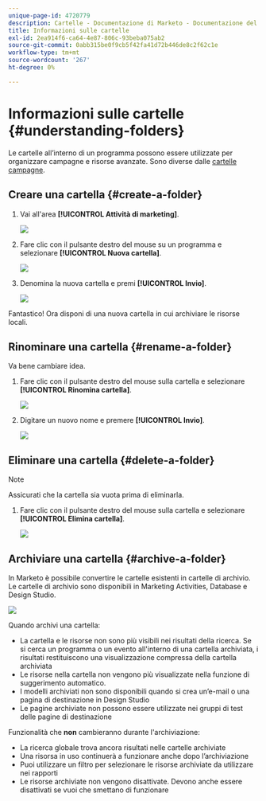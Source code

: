 ```yaml
---
unique-page-id: 4720779
description: Cartelle - Documentazione di Marketo - Documentazione del prodotto
title: Informazioni sulle cartelle
exl-id: 2ea914f6-ca64-4e87-806c-93beba075ab2
source-git-commit: 0abb315be0f9cb5f42fa41d72b446de8c2f62c1e
workflow-type: tm+mt
source-wordcount: '267'
ht-degree: 0%

---
```


# Informazioni sulle cartelle {#understanding-folders}

Le cartelle all’interno di un programma possono essere utilizzate per organizzare campagne e risorse avanzate. Sono diverse dalle [cartelle campagne](/help/marketo/product-docs/core-marketo-concepts/miscellaneous/create-new-campaign-folder.md).

## Creare una cartella {#create-a-folder}

1. Vai all&#39;area **[!UICONTROL Attività di marketing]**.

   ![](assets/ma.png)

1. Fare clic con il pulsante destro del mouse su un programma e selezionare **[!UICONTROL Nuova cartella]**.

   ![](assets/image2015-4-20-18-3a45-3a14.png)

1. Denomina la nuova cartella e premi **[!UICONTROL Invio]**.

   ![](assets/image2015-4-20-18-3a46-3a57.png)

Fantastico! Ora disponi di una nuova cartella in cui archiviare le risorse locali.

## Rinominare una cartella {#rename-a-folder}

Va bene cambiare idea.

1. Fare clic con il pulsante destro del mouse sulla cartella e selezionare **[!UICONTROL Rinomina cartella]**.

   ![](assets/image2015-4-20-18-3a49-3a10.png)

1. Digitare un nuovo nome e premere **[!UICONTROL Invio]**.

   ![](assets/image2015-4-20-18-3a52-3a30.png)

## Eliminare una cartella {#delete-a-folder}

>[!NOTE]
>
>Assicurati che la cartella sia vuota prima di eliminarla.

1. Fare clic con il pulsante destro del mouse sulla cartella e selezionare **[!UICONTROL Elimina cartella]**.

   ![](assets/image2015-4-20-18-3a55-3a51.png)

## Archiviare una cartella {#archive-a-folder}

In Marketo è possibile convertire le cartelle esistenti in cartelle di archivio. Le cartelle di archivio sono disponibili in Marketing Activities, Database e Design Studio.

![](assets/image2015-4-20-19-3a3-3a46.png)

Quando archivi una cartella:

* La cartella e le risorse non sono più visibili nei risultati della ricerca. Se si cerca un programma o un evento all&#39;interno di una cartella archiviata, i risultati restituiscono una visualizzazione compressa della cartella archiviata
* Le risorse nella cartella non vengono più visualizzate nella funzione di suggerimento automatico.
* I modelli archiviati non sono disponibili quando si crea un’e-mail o una pagina di destinazione in Design Studio
* Le pagine archiviate non possono essere utilizzate nei gruppi di test delle pagine di destinazione

Funzionalità che **non** cambieranno durante l&#39;archiviazione:

* La ricerca globale trova ancora risultati nelle cartelle archiviate
* Una risorsa in uso continuerà a funzionare anche dopo l’archiviazione
* Puoi utilizzare un filtro per selezionare le risorse archiviate da utilizzare nei rapporti
* Le risorse archiviate non vengono disattivate. Devono anche essere disattivati se vuoi che smettano di funzionare

